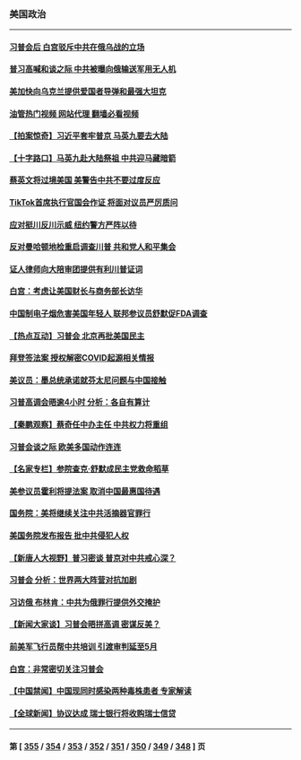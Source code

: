 ### 美国政治
---
#### [习普会后 白宫驳斥中共在俄乌战的立场](../../pages/ncid1078159/n13955353.md?03220845) 
#### [普习高喊和谈之际 中共被曝向俄输送军用无人机](../../pages/ncid1078159/n13955315.md?03220845) 
#### [美加快向乌克兰提供爱国者导弹和最强大坦克](../../pages/ncid1078159/n13955323.md?03220845) 
#### [油管热门视频 网站代理 翻墙必看视频](http://138.2.39.72:81/youtube.html?epic-marker?03220845)
#### [【拍案惊奇】习近平套牢普京 马英九要去大陆](../../pages/ncid1078159/n13955310.md?03220845) 
#### [【十字路口】马英九赴大陆祭祖 中共迎马藏暗箭](../../pages/ncid1078159/n13955304.md?03220845) 
#### [蔡英文将过境美国 美警告中共不要过度反应](../../pages/ncid1078159/n13955292.md?03220845) 
#### [TikTok首席执行官国会作证 将面对议员严厉质问](../../pages/ncid1078159/n13955224.md?03220845) 
#### [应对挺川反川示威 纽约警方严阵以待](../../pages/ncid1078159/n13954897.md?03220845) 
#### [反对曼哈顿地检重启调查川普 共和党人和平集会](../../pages/ncid1078159/n13954899.md?03220845) 
#### [证人律师向大陪审团提供有利川普证词](../../pages/ncid1078159/n13954895.md?03220845) 
#### [白宫：考虑让美国财长与商务部长访华](../../pages/ncid1078159/n13954887.md?03220845) 
#### [中国制电子烟危害美国年轻人 联邦参议员舒默促FDA调查](../../pages/ncid1078159/n13954856.md?03220845) 
#### [【热点互动】习普会 北京再批美国民主](../../pages/ncid1078159/n13954705.md?03220845) 
#### [拜登签法案 授权解密COVID起源相关情报](../../pages/ncid1078159/n13954813.md?03220845) 
#### [美议员：墨总统承诺就芬太尼问题与中国接触](../../pages/ncid1078159/n13954711.md?03220845) 
#### [习普高调会晤逾4小时 分析：各自有算计](../../pages/ncid1078159/n13954594.md?03220845) 
#### [【秦鹏观察】蔡奇任中办主任 中共权力将重组](../../pages/ncid1078159/n13954678.md?03220845) 
#### [习普会谈之际 欧美多国动作连连](../../pages/ncid1078159/n13954654.md?03220845) 
#### [【名家专栏】参院查克‧舒默成民主党救命稻草](../../pages/ncid1078159/n13954326.md?03220845) 
#### [美参议员霍利将提法案 取消中国最惠国待遇](../../pages/ncid1078159/n13954644.md?03220845) 
#### [国务院：美将继续关注中共活摘器官罪行](../../pages/ncid1078159/n13954656.md?03220845) 
#### [美国务院发布报告 批中共侵犯人权](../../pages/ncid1078159/n13954646.md?03220845) 
#### [【新唐人大视野】普习密谈 普京对中共戒心深？](../../pages/ncid1078159/n13954571.md?03220845) 
#### [习普会 分析：世界两大阵营对抗加剧](../../pages/ncid1078159/n13954620.md?03220845) 
#### [习访俄 布林肯：中共为俄罪行提供外交掩护](../../pages/ncid1078159/n13954596.md?03220845) 
#### [【新闻大家谈】习普会晤拼高调 密谋反美？](../../pages/ncid1078159/n13954545.md?03220845) 
#### [前美军飞行员帮中共培训 引渡审判延至5月](../../pages/ncid1078159/n13953898.md?03220845) 
#### [白宫：非常密切关注习普会](../../pages/ncid1078159/n13954585.md?03220845) 
#### [【中国禁闻】中国现同时感染两种毒株患者 专家解读](../../pages/ncid1078159/n13954366.md?03220845) 
#### [【全球新闻】协议达成 瑞士银行将收购瑞士信贷](../../pages/ncid1078159/n13954365.md?03220845) 

---
#### 第 [ [355](./355.md?03220845) / [354](./354.md?03220845) / [353](./353.md?03220845) / [352](./352.md?03220845) / [351](./351.md?03220845) / [350](./350.md?03220845) / [349](./349.md?03220845) / [348](./348.md?03220845) ] 页
